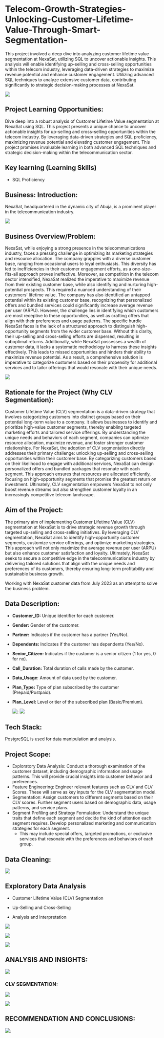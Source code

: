 # Telecom-Growth-Strategies-Unlocking-Customer-Lifetime-Value-Through-Smart-Segmentation-
This project involved a deep dive into analyzing customer lifetime value segmentation at NexaSat, utilizing SQL to uncover actionable insights.
This analysis will enable identifying up-selling and cross-selling opportunities within the telecom industry, leveraging data-driven strategies to maximize revenue potential and enhance customer engagement. Utilizing advanced SQL techniques to analyze extensive customer data, contributing significantly to strategic decision-making processes at NexaSat.

![](images5.jpg) 

## Project Learning Opportunities:
Dive deep into a robust analysis of Customer Lifetime Value segmentation at NexaSat using SQL. This project presents a unique chance to uncover actionable insights for up-selling and cross-selling opportunities within the telecom industry. By leveraging data-driven strategies and SQL proficiency, maximizing revenue potential and elevating customer engagement. This project promises invaluable learning in both advanced SQL techniques and strategic decision-making within the telecommunication sector.

## Key learning (Learning Skills)
- SQL Proficiency

## Business: Introduction:
NexaSat, headquartered in the dynamic city of Abuja, is a prominent player in the telecommunication industry.

![](Decision_Makers_In_Sales1.png) 
 
## Business Overview/Problem:
NexaSat, while enjoying a strong presence in the telecommunications industry, faces a pressing challenge in optimizing its marketing strategies and resource allocation. The company grapples with a diverse customer base, ranging from occasional users to loyal enthusiasts. This diversity has led to inefficiencies in their customer engagement efforts, as a one-size-fits-all approach proves ineffective. Moreover, as competition in the telecom sector intensified, NexaSat realized the imperative to maximize revenue from their existing customer base, while also identifying and nurturing high-potential prospects. This required a nuanced understanding of their customers' lifetime value.
The company has also identified an untapped potential within its existing customer base, recognizing that personalized offers and bundled services could significantly increase average revenue per user (ARPU). However, the challenge lies in identifying which customers are most receptive to these opportunities, as well as crafting offers that align with their preferences and usage patterns.
The specific hurdle NexaSat faces is the lack of a structured approach to distinguish high-opportunity segments from the wider customer base. Without this clarity, their up-selling and cross-selling efforts are dispersed, resulting in suboptimal returns. 
Additionally, while NexaSat possesses a wealth of customer data, it lacks a systematic methodology to harness these insights effectively. This leads to missed opportunities and hinders their ability to maximize revenue potential. As a result, a comprehensive solution is imperative to categorize customers based on their propensity for additional services and to tailor offerings that would resonate with their unique needs.

![](images2.jpg) 

## Rationale for the Project (Why CLV Segmentation):
Customer Lifetime Value (CLV) segmentation is a data-driven strategy that involves categorizing customers into distinct groups based on their potential long-term value to a company. It allows businesses to identify and prioritize high-value customer segments, thereby enabling targeted marketing efforts and tailored service offerings. By understanding the unique needs and behaviors of each segment, companies can optimize resource allocation, maximize revenue, and foster stronger customer relationships.
For NexaSat, the adoption of CLV segmentation directly addresses their primary challenge: unlocking up-selling and cross-selling opportunities within their customer base. 
By categorizing customers based on their likelihood to engage with additional services, NexaSat can design personalized offers and bundled packages that resonate with each segment. This approach ensures that resources are allocated efficiently, focusing on high-opportunity segments that promise the greatest return on investment. Ultimately, CLV segmentation empowers NexaSat to not only boost revenue streams but also strengthen customer loyalty in an increasingly competitive telecom landscape.
 
## Aim of the Project:
The primary aim of implementing Customer Lifetime Value (CLV) segmentation at NexaSat is to drive strategic revenue growth through targeted up-selling and cross-selling initiatives. By leveraging CLV segmentation, NexaSat aims to identify high-opportunity customer segments, customize service offerings, and optimize marketing strategies. This approach will not only maximize the average revenue per user (ARPU) but also enhance customer satisfaction and loyalty.
Ultimately, NexaSat seeks to secure a competitive edge in the telecommunications industry by delivering tailored solutions that align with the unique needs and preferences of its customers, thereby ensuring long-term profitability and sustainable business growth.

Working with NexaSat customer data from July 2023 as an attempt to solve the business problem.

## Data Description:
- **Customer_ID:** Unique identifier for each customer.

- **Gender:** Gender of the customer.

- **Partner:** Indicates if the customer has a partner (Yes/No).

- **Dependents:** Indicates if the customer has dependents (Yes/No).

- **Senior_Citizen:** Indicates if the customer is a senior citizen (1 for yes, 0 for no).

- **Call_Duration:** Total duration of calls made by the customer.

- **Data_Usage:** Amount of data used by the customer.

- **Plan_Type:** Type of plan subscribed by the customer (Prepaid/Postpaid).

- **Plan_Level:** Level or tier of the subscribed plan (Basic/Premium).
  
  ![](images1.jpeg):                                 ![](images4.jpeg) 
 
## Tech Stack:
PostgreSQL is used for data manipulation and analysis.

## Project Scope:
- Exploratory Data Analysis: Conduct a thorough examination of the customer dataset, including demographic information and usage patterns. This will provide crucial insights into customer behavior and preferences.
- Feature Engineering: Engineer relevant features such as CLV and CLV Scores. These will serve as key inputs for the CLV segmentation model.
- Segmentation: Assign customers to different segments based on their CLV scores. Further segment users based on demographic data, usage patterns, and service plans.
- Segment Profiling and Strategy Formulation: Understand the unique traits that define each segment and decide the kind of attention each segment requires. Develop personalized marketing and communication strategies for each segment. 
  - This may include special offers, targeted promotions, or exclusive services that resonate with the preferences and behaviors of each group.

## Data Cleaning:

![](Data_Cl.PNG)

## Exploratory Data Analysis

- Customer Lifetime Value (CLV) Segmentation

- Up-Selling and Cross-Selling

- Analysis and Interpretation

![](EDA1.PNG)

![](EDA2_churnByplan.PNG)

![](EDA3_TenByplan.PNG)

## ANALYSIS AND INSIGHTS:

![](imagesat_l.jpg)

### CLV SEGMENTATION:

![](EDA4_CLV.PNG)

![](EDA5_CLV.PNG)

## RECOMMENDATION AND CONCLUSIONS:



![](imagesat_l.jpg):   




